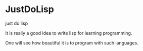 # JustDoLisp
just do lisp

It is really a good idea to write lisp for learning programming.

One will see how beautiful it is to program with such languages.
